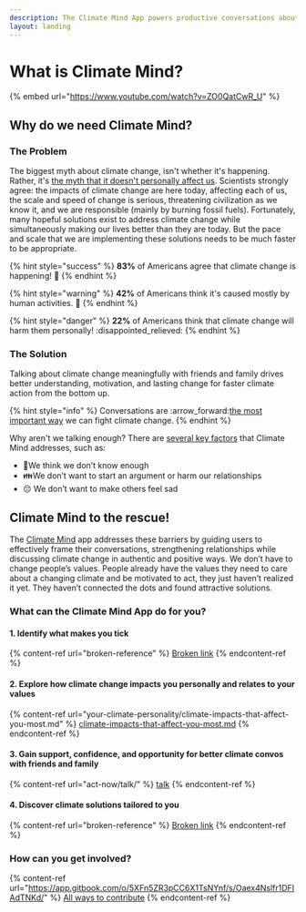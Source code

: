 ```yaml
---
description: The Climate Mind App powers productive conversations about climate change.
layout: landing
---
```


# What is Climate Mind?

{% embed url="https://www.youtube.com/watch?v=ZO0QatCwR_U" %}

## **Why do we need Climate Mind?**

### **The Problem**

The biggest myth about climate change, isn't whether it's happening. Rather, it's [the myth that it doesn't personally affect us](https://climatecommunication.yale.edu/publications/international-public-opinion-on-climate-change-2022/). Scientists strongly agree: the impacts of climate change are here today, affecting each of us, the scale and speed of change is serious, threatening civilization as we know it, and we are responsible (mainly by burning fossil fuels). Fortunately, many hopeful solutions exist to address climate change while simultaneously making our lives better than they are today. But the pace and scale that we are implementing these solutions needs to be much faster to be appropriate.

{% hint style="success" %}
**83%** of Americans agree that climate change is happening! :tada:
{% endhint %}

{% hint style="warning" %}
**42%** of Americans think it's caused mostly by human activities. :thinking:
{% endhint %}

{% hint style="danger" %}
**22%** of Americans think that climate change will harm them personally! :disappointed\_relieved:
{% endhint %}

### **The Solution**

Talking about climate change meaningfully with friends and family drives better understanding, motivation, and lasting change for faster climate action from the bottom up.

{% hint style="info" %}
Conversations are :arrow\_forward:[the most important way](https://www.youtube.com/watch?v=-BvcToPZCLI) we can fight climate change.
{% endhint %}

Why aren't we talking enough? There are [several key factors](https://climatecommunication.yale.edu/news-events/attaining-meaningful-outcomes-from-conversations-on-climate/?mc\_cid=68964df70a\&mc\_eid=b33ed782a5) that Climate Mind addresses, such as:

* :brain:We think we don’t know enough
* :family:We don’t want to start an argument or harm our relationships
* 😔 We don’t want to make others feel sad &#x20;

## Climate Mind to the rescue!

The [Climate Mind](https://climatemind.org/) app addresses these barriers by guiding users to effectively frame their conversations, strengthening relationships while discussing climate change in authentic and positive ways. We don’t have to change people’s values. People already have the values they need to care about a changing climate and be motivated to act, they just haven’t realized it yet. They haven’t connected the dots and found attractive solutions.

### What can the Climate Mind App do for you?

#### 1. Identify what makes you tick

{% content-ref url="broken-reference" %}
[Broken link](broken-reference)
{% endcontent-ref %}

#### **2**. Explore how climate change impacts you personally and relates to your values

{% content-ref url="your-climate-personality/climate-impacts-that-affect-you-most.md" %}
[climate-impacts-that-affect-you-most.md](your-climate-personality/climate-impacts-that-affect-you-most.md)
{% endcontent-ref %}

#### 3. Gain support, confidence, and opportunity for better climate convos with friends and family

{% content-ref url="act-now/talk/" %}
[talk](act-now/talk/)
{% endcontent-ref %}

#### 4. Discover climate solutions tailored to you

{% content-ref url="broken-reference" %}
[Broken link](broken-reference)
{% endcontent-ref %}

### How can you get involved?

{% content-ref url="https://app.gitbook.com/o/5XFn5ZR3pCC6X1TsNYnf/s/Oaex4Nslfr1DFIAdTNKd/" %}
[All ways to contribute](https://app.gitbook.com/o/5XFn5ZR3pCC6X1TsNYnf/s/Oaex4Nslfr1DFIAdTNKd/)
{% endcontent-ref %}
